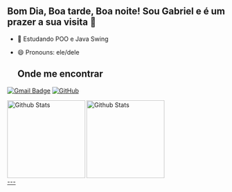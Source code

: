 ## Bom Dia, Boa tarde, Boa noite! Sou Gabriel e é um prazer a sua visita 👋
<!--
**BabelCranel/BabelCranel** is a ✨ _special_ ✨ repository because its `README.md` (this file) appears on your GitHub profile.

Here are some ideas to get you started:

- 🔭 I’m currently working on ...
-->
- 🌱 Estudando POO e Java Swing
- 😄 Pronouns: ele/dele

  ## Onde me encontrar

[![Gmail Badge](https://img.shields.io/badge/-ribeirocoutogabriel@email.com-006bed?style=flat-square&logo=Gmail&logoColor=white&link=mailto:ribeirocoutogabriel@email.com)](mailto:ribeirocoutogabriel@email.com)
[![GitHub](https://img.shields.io/github/followers/BabelCranel?label=follow&style=social)](https://github.com/BabelCranel)
  
<div>
  <a href="https://github.com/BabelCranel">
  <img 
    align="left"
    height="180em" 
    src="https://github-readme-stats.vercel.app/api?username=BabelCranel&show_icons=true&theme=dark&include_all_c0mmits=true&count_private=true"
    alt="Github Stats"
    />
  <img 
    align="center"
    height="180em" 
    src="https://github-readme-stats.vercel.app/api/top-langs/?username=BabelCranel&layout=compact&langs_count-16&theme=dark"
    alt="Github Stats"
    />
</div>
  ---
